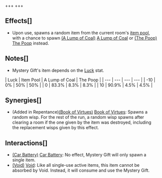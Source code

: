 +++
+++

Effects[]
---------


* Upon use, spawns a random item from the current room's [item pool](/wiki/Item_Pool "Item Pool"), with a chance to spawn [(A Lump of Coal)](/wiki/A_Lump_of_Coal "A Lump of Coal") [A Lump of Coal](/wiki/A_Lump_of_Coal "A Lump of Coal") or [(The Poop)](/wiki/The_Poop "The Poop") [The Poop](/wiki/The_Poop "The Poop") instead.


Notes[]
-------


* Mystery Gift's item depends on the [Luck](/wiki/Luck "Luck") stat.




| Luck | Item Pool | A Lump of Coal | The Poop
 |
| --- | --- | --- | --- |
| -10 | 0% | 50% | 50%
 |
| 0 | 83.3% | 8.3% | 8.3%
 |
| 10 | 90.9% | 4.5% | 4.5%
 |


Synergies[]
-----------


* (Added in Repentance)[(Book of Virtues)](/wiki/Book_of_Virtues "Book of Virtues") [Book of Virtues](/wiki/Book_of_Virtues "Book of Virtues"): Spawns a random wisp. For the rest of the run, a random wisp spawns after clearing a room if the one given by the item was destroyed, including the replacement wisps given by this effect.


Interactions[]
--------------


* [(Car Battery)](/wiki/Car_Battery "Car Battery") [Car Battery](/wiki/Car_Battery "Car Battery"): No effect, Mystery Gift will only spawn a single item.
* [(Void)](/wiki/Void "Void") [Void](/wiki/Void "Void"): Like all single-use active items, this item cannot be absorbed by Void. Instead, it will consume and use the Mystery Gift.


